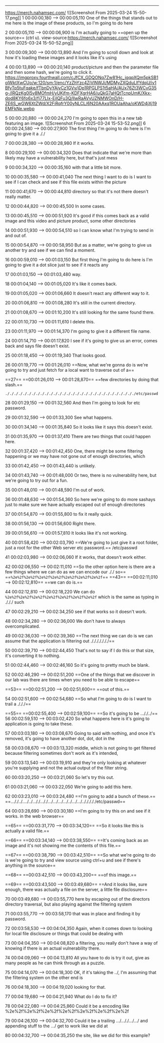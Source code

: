 


---
https://merch.nahamsec.com/
![[Screenshot From 2025-03-24 15-50-17.png]]
1
00:00:00,180 --> 00:00:05,110
One of the things that stands out to me here is the image of these products, so I'm going to do here

2
00:00:05,110 --> 00:00:06,900
is I'm actually going to ==open up the source== (ctrl u).  view-source:https://merch.nahamsec.com/
![[Screenshot From 2025-03-24 15-50-52.png]]


3
00:00:09,300 --> 00:00:13,890
And I'm going to scroll down and look at how it's loading these images and it looks like it's using

4
00:00:13,890 --> 00:00:20,140
product/picture and then the parameter file and then some hash, we're going to click it.
https://imgproxy.fourthwall.com/cJfCX_GDQONq7Zw81Hc_jqqpXQm5pkSB1olWktXwCUo/w:120/sm:1/enc/YzZhYzc4ZjVlNWJi/MDMyZXQduLlfYdqU/iv1BfyTp5tuFqake/fTbnDyYAjyCz1GVv/jDp1RPGLPS1t5aHA/AUx76Zt3WCvG35g-/IRQzKg0l5v8MOfmH/yUKjfm-KDFXgrHA6/uQkG7aHQtTcnpUmK/Xkx-dod8KY6fo6x3/fj77LIx-EilQFu3Q/lIwRaAVyUZNMWOnD/H-ZE6S_wGW6XtZWd/X2FiRqfrY00yNLCL/6N20AAxq1ROUaAha/oKWD4jXj19EMFkNe.webp

5
00:00:20,880 --> 00:00:24,270
I'm going to open this in a new tab featuring an image.
![[Screenshot From 2025-03-24 15-53-52.png]]
6
00:00:24,580 --> 00:00:27,900
The first thing I'm going to do here is I'm going to give it a ././

7
00:00:28,380 --> 00:00:28,980
If it works.

8
00:00:29,100 --> 00:00:34,320
Does that indicate that we're more than likely may have a vulnerability here, but that's just mess

9
00:00:34,320 --> 00:00:35,160
with that a little bit more.

10
00:00:35,580 --> 00:00:41,040
The next thing I want to do is I want to see if I can check and see if this file exists within the picture

11
00:00:41,670 --> 00:00:44,810
directory so that it's not there doesn't really matter.

12
00:00:44,820 --> 00:00:45,500
In some cases.

13
00:00:45,510 --> 00:00:51,920
It's good if this comes back as a valid image and this video and picture product, some other directories

14
00:00:51,930 --> 00:00:54,510
so I can know what I'm trying to send in and out of.

15
00:00:54,870 --> 00:00:58,950
But as a matter, we're going to give us another try and see if we can find a moment.

16
00:00:59,010 --> 00:01:03,150
But first thing I'm going to do here is I'm going to give it a dot slice just to see if it reacts any

17
00:01:03,150 --> 00:01:03,480
way.

18
00:01:04,140 --> 00:01:05,020
It's like it comes back.

19
00:01:05,020 --> 00:01:06,660
It doesn't react any different way to it.

20
00:01:06,810 --> 00:01:08,280
It's still in the current directory.

21
00:01:08,670 --> 00:01:10,200
It's still looking for the same found there.

22
00:01:10,730 --> 00:01:11,610
I delete this.

23
00:01:11,970 --> 00:01:14,370
I'm going to give it a different file name.

24
00:01:14,710 --> 00:01:17,820
I see if it's going to give us an error, comes back and says file doesn't exist.

25
00:01:18,450 --> 00:01:19,340
That looks good.

26
00:01:19,770 --> 00:01:26,010
==Now, what we're gonna do is we're going to try and just fetch for a local want to traverse out of a==

==27==
==00:01:26,010 --> 00:01:28,870==
==few directories by doing that slash.==

`././././././././././././././././././././././././././././././etc/passwd`

28
00:01:29,150 --> 00:01:32,560
And then I'm going to look for etc password.

29
00:01:32,590 --> 00:01:33,300
See what happens.

30
00:01:34,140 --> 00:01:35,840
So it looks like it says this doesn't exist.

31
00:01:35,970 --> 00:01:37,410
There are two things that could happen here.

32
00:01:37,420 --> 00:01:42,450
One, there might be some filtering happening or we may have not gone out of enough directories, which

33
00:01:42,450 --> 00:01:43,440
is unlikely.

34
00:01:43,740 --> 00:01:48,000
Or two, there is no vulnerability here, but we're going to try out for a fun.

35
00:01:48,010 --> 00:01:48,590
I'm out of work.

36
00:01:48,630 --> 00:01:54,360
So here we're going to do more sashays just to make sure we have actually escaped out of enough directories

37
00:01:54,870 --> 00:01:55,800
to fix it really quick.

38
00:01:56,130 --> 00:01:56,600
Right there.

39
00:01:56,610 --> 00:01:57,810
It looks like it's not working.

40
00:01:58,420 --> 00:02:03,790
==We're going to just give it a root folder, just a root for the other Web server etc password.==
/etc/passwd


41
00:02:03,980 --> 00:02:06,060
If it works, that doesn't work either.

42
00:02:06,550 --> 00:02:11,010
==So the other option here is there are a few things where we can do as we can encode our ././ so==
==`%2e%2f%2e%2f%2e%2f%2e%2f%2e%2f%2e%2f%2e%2f`==
==43==
==00:02:11,010 --> 00:02:12,810==
==we can do is.==

44
00:02:12,810 --> 00:02:18,220
We can do `%2e%2f%2e%2f%2e%2f%2e%2f%2e%2f%2e%2f%2e%2f` which is the same as typing in ./././  such

47
00:02:29,210 --> 00:02:34,250
see if that works so it doesn't work.

48
00:02:34,280 --> 00:02:36,000
We don't have to always overcomplicated.

49
00:02:36,030 --> 00:02:39,360
==The next thing we can do is we can assume that the application is filtering out  ./././././././==

50
00:02:39,710 --> 00:02:44,450
That's not to say if I do this or that size, it's converting it to nothing.

51
00:02:44,460 --> 00:02:46,160
So it's going to pretty much be blank.

52
00:02:46,290 --> 00:02:51,200
==One of the things that we discover in our lab was there are times when you need to be able to escape==

==53==
==00:02:51,200 --> 00:02:51,600==
==out of this.==

54
00:02:51,600 --> 00:02:54,680
==So what I'm going to do is I want to trail a ./././==

==55==
==00:02:55,400 --> 00:02:59,100==
==So it's going to be ..././../==
56
00:02:59,510 --> 00:03:02,420
So what happens here is it's going to application is going to take these.

57
00:03:03,180 --> 00:03:08,670
Going to said with nothing, and once it's removed, it's going to have another dot, dot, dot in the

58
00:03:08,670 --> 00:03:13,320
middle, which is not going to get filtered because filtering sometimes don't work as it's intended,

59
00:03:13,540 --> 00:03:19,910
and they're only looking at whatever you're supplying and not the actual output of the filter string.

60
00:03:20,250 --> 00:03:21,060
So let's try this out.

61
00:03:21,060 --> 00:03:22,050
We're going to add this here.

62
00:03:23,010 --> 00:03:24,480
==I'm going to add a bunch of these.==
==..././../..../../..././..././.../.../.../.../../.../.../../././././etc/passwd==



64
00:03:28,690 --> 00:03:30,180
==I'm going to try this on and see if it works. in the web browser== 

==65==
==00:03:31,770 --> 00:03:34,120==
==So it looks like this is actually a valid file.==

==66==
==00:03:34,140 --> 00:03:38,550==
==It's coming back as an image and it's not showing me the contents of this file.==

==67==
==00:03:38,790 --> 00:03:42,510==
==So what we're going to do is we're going to try and view source using ctrl+u and see if there's anything in the source==

==68==
==00:03:42,510 --> 00:03:43,200==
==of this image.==

==69==
==00:03:43,500 --> 00:03:49,680==
==And it looks like, sure enough, there was actually a file on the server, a little file disclosure==

70
00:03:49,680 --> 00:03:55,770
here by escaping out of the directors directory traversal, but also playing against the filtering system

71
00:03:55,770 --> 00:03:58,170
that was in place and finding it by password.

72
00:03:58,530 --> 00:04:04,350
Again, when it comes down to looking for local file disclosure or things that could be dealing with

73
00:04:04,350 --> 00:04:08,820
a filtering, you really don't have a way of knowing if there is an actual vulnerability there.

74
00:04:09,060 --> 00:04:13,810
All you have to do is try it out, give as many people as he can think through as a puzzle.

75
00:04:14,070 --> 00:04:18,300
OK, if it's taking the ../,  I'm assuming that the filtering system on the other end is

76
00:04:18,300 --> 00:04:19,020
looking for that.

77
00:04:19,680 --> 00:04:21,940
What do I do to fix it?

78
00:04:22,080 --> 00:04:25,860
Could it be a encoding like %2e%2f%2e%2f%2e%2f%2e%2f%2e%2f%2e%2f%2e%2f

79
00:04:26,100 --> 00:04:32,700
Could it be a trailing .../..././.../.../ and appending stuff to the .../ get to work like we did at

80
00:04:32,700 --> 00:04:35,250
the site, like we did for this example?